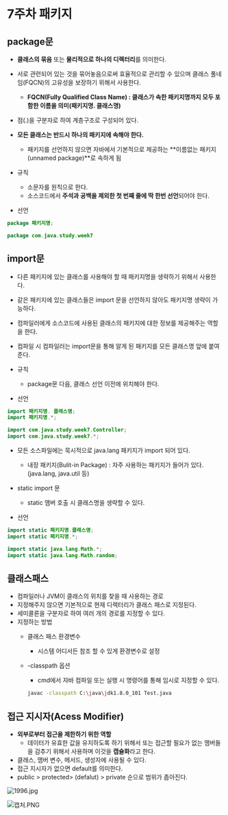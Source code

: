 # 7주차 패키지

## package문

- **클래스의 묶음** 또는 **물리적으로 하나의 디렉터리**를 의미한다.

- 서로 관련되어 있는 것을 묶어놓음으로써 효율적으로 관리할 수 있으며 클래스 풀네임(FQCN)의 고유성을 보장하기 위해서 사용한다.
    - **FQCN(Fully Qualified Class Name) : 클래스가 속한 패키지명까지 모두 포함한 이름을 의미(패키지명. 클래스명)**
    
- 점(.)을 구분자로 하여 계층구조로 구성되어 있다.

- **모든 클래스는 반드시 하나의 패키지에 속해야 한다.**
    - 패키지를 선언하지 않으면 자바에서 기본적으로 제공하는 **이름없는 패키지(unnamed package)**로 속하게 됨

- 규칙
    - 소문자를 원칙으로 한다.
    - 소스코드에서 **주석과 공백을 제외한 첫 번째 줄에 딱 한번 선언**되어야 한다.

- 선언

```java
package 패키지명;

package com.java.study.week7
```

## import문

- 다른 패키지에 있는 클래스를 사용해야 할 때 패키지명을 생략하기 위해서 사용한다.
- 같은 패키지에 있는 클래스들은 import 문을 선언하지 않아도 패키지명 생략이 가능하다.
- 컴파일러에게 소스코드에 사용된 클래스의 패키지에 대한 정보를 제공해주는 역할을 한다.
- 컴파일 시 컴파일러는 import문을 통해 알게 된 패키지를 모든 클래스명 앞에 붙여준다.

- 규칙
    - package문 다음, 클래스 선언 이전에 위치해야 한다.
    
- 선언

```java
import 패키지명. 클래스명;
import 패키지명.*;

import com.java.study.week7.Controller;
import com.java.study.week7.*;
```

- 모든 소스파일에는 묵시적으로 java.lang 패키지가 import 되어 있다.
    - 내장 패키지(Bulit-in Package) : 자주 사용하는 패키지가 들어가 있다. (java.lang, java.util 등)
- static import 문
    - static 맴버 호출 시 클래스명을 생략할 수 있다.

- 선언

```java
import static 패키지명.클래스명;
import static 패키지명.*;

import static java.lang.Math.*;
import static java.lang.Math.random;
```

## 클래스패스

- 컴파일러나 JVM이 클래스의 위치를 찾을 때 사용하는 경로
- 지정해주지 않으면 기본적으로 현재 디렉터리가 클래스 패스로 지정된다.
- 세미콜론을 구분자로 하여 여러 개의 경로를 지정할 수 있다.
- 지정하는 방법
    - 클래스 패스 환경변수
        - 시스템 어디서든 참조 할 수 있게 환경변수로 설정
    - -classpath 옵션
        - cmd에서 자바 컴파일 또는 실행 시 명령어를 통해 임시로 지정할 수 있다.
        
        ```bash
        javac -classpath C:\java\jdk1.8.0_101 Test.java
        ```
        

## 접근 지시자(Acess Modifier)

- **외부로부터 접근을 제한하기 위한 역할**
    - 데이터가 유효한 값을 유지하도록 하기 위해서 또는 접근할 필요가 없는 맴버들을 감추기 위해서 사용하며 이것을 **캡슐화**라고 한다.
- 클래스, 맴버 변수, 메서드, 생성자에 사용될 수 있다.
- 접근 지시자가 없으면 default를 의미한다.
- public > protected> (defalut) > private 순으로 범위가 좁아진다.

![1996.jpg](https://s3-us-west-2.amazonaws.com/secure.notion-static.com/80ed0e0f-66df-4732-8d1d-0982eb637320/1996.jpg)

![캡처.PNG](https://s3-us-west-2.amazonaws.com/secure.notion-static.com/7b8ff678-e51c-497b-95c7-d56f1de3cc31/%EC%BA%A1%EC%B2%98.png)
